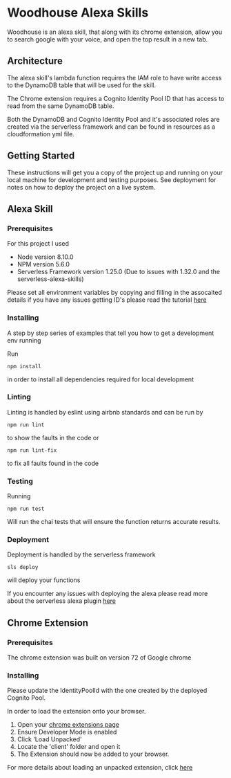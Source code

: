 # Woodhouse Alexa Skills

Woodhouse is an alexa skill, that along with its chrome extension, allow you to search google with your voice, and open the top result in a new tab.

## Architecture

The alexa skill's lambda function requires the IAM role to have write access to the DynamoDB table that will be used for the skill.

The Chrome extension requires a Cognito Identity Pool ID that has access to read from the same DynamoDB table.

Both the DynamoDB and Cognito Identity Pool and it's associated roles are created via the serverless framework and can be found in resources as a cloudformation yml file.

## Getting Started

These instructions will get you a copy of the project up and running on your local machine for development and testing purposes. See deployment for notes on how to deploy the project on a live system.

## Alexa Skill

### Prerequisites

For this project I used
- Node version 8.10.0
- NPM version 5.6.0
- Serverless Framework version 1.25.0 (Due to issues with 1.32.0 and the serverless-alexa-skills)

Please set all environment variables by copying and filling in the assocaited details if you have any issues getting ID's please read the tutorial [here](https://serverless.com/blog/how-to-manage-your-alexa-skills-with-serverless/)

### Installing

A step by step series of examples that tell you how to get a development env running

Run
```
npm install
```
in order to install all dependencies required for local development

### Linting

Linting is handled by eslint using airbnb standards and can be run by
```
npm run lint
```
to show the faults in the code or

```
npm run lint-fix
```
to fix all faults found in the code

### Testing

Running
```
npm run test
```
Will run the chai tests that will ensure the function returns accurate results.

### Deployment

Deployment is handled by the serverless framework
```
sls deploy
```
will deploy your functions

If you encounter any issues with deploying the alexa  please read more about the serverless alexa plugin [here](https://serverless.com/blog/how-to-manage-your-alexa-skills-with-serverless/)

## Chrome Extension

### Prerequisites

The chrome extension was built on version 72 of Google chrome

### Installing

Please update the IdentityPoolId with the one created by the deployed Cognito Pool.

In order to load the extension onto your browser.
1. Open your [chrome extensions page](chrome://extensions/)
2. Ensure Developer Mode is enabled
3. Click 'Load Unpacked'
4. Locate the 'client' folder and open it
5. The Extension should now be added to your browser.

For more details about loading an unpacked extension, click [here](https://developer.chrome.com/extensions/getstarted)
